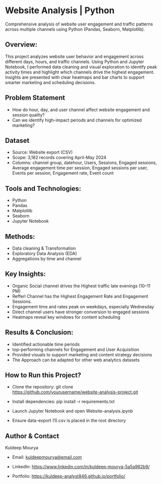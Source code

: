 # Website Analysis | Python

Comprehensive analysis of website user engagement and traffic patterns across multiple channels using Python (Pandas, Seaborn, Matplotlib).

## Overview:
This project analyzes website user behavior and engagement across different days, hours, and traffic channels. Using Python and Jupyter Notebook, I performed data cleaning and visual exploration to identify peak activity times and highlight which channels drive the highest engagement. Insights are presented with clear heatmaps and bar charts to support smarter marketing and scheduling decisions.

## Problem Statement
- How do hour, day, and user channel affect website engagement and session quality?
- Can we identify high-impact periods and channels for optimized marketing?

## Dataset
- Source: Website export (CSV)
- Scope: 3,182 records covering April-May 2024
- Columns: channel group, datehour, Users, Sessions, Engaged sessions, Average engagement time per session, Engaged sessions per user, Events per session, Engagement rate, Event count

## Tools and Technologies:
- Python
- Pandas
- Matplotlib
- Seaborn
- Jupyter Notebook

## Methods:
- Data cleaning & Transformation
- Exploratory Data Analysis (EDA)
- Aggregations by time and channel

## Key Insights:
- Organic Social channel drives the Highest traffic late evenings (10–11 PM)
- Refferl Channel has the Highest Engagement Rate and Engagement Sessions.
- Engagement time and rates peak on weekdays, especially Wednesday
- Direct channel users have stronger conversion to engaged sessions
- Heatmaps reveal key windows for content scheduling

## Results & Conclusion:
- Identified actionable time periods
- top-performing channels for Engagement and User Acquisition
- Provided visuals to support marketing and content strategy decisions
- The Approach can be adapted for other web analytics datasets

## How to Run this Project?
- Clone the repository:
git clone https://github.com/yourusername/website-analysis-project.git

 - Install dependencies:
pip install -r requirements.txt

 - Launch Jupyter Notebook and open Website-analysis.ipynb

- Ensure data-export (1).csv is placed in the root directory

## Author & Contact
Kuldeep Mourya

- Email: kuldeepmourya@email.com

- LinkedIn: https://www.linkedin.com/in/kuldeep-mourya-5a5a962b9/

- Portfolio: https://kuldeep-analyst846.github.io/portfolio/
